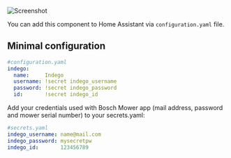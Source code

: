 ![Screenshot](https://github.com/jm-73/Indego/blob/master/doc/0-Indego_sensors.png?raw=true)

You can add this component to Home Assistant via `configuration.yaml` file.

## Minimal configuration
```yaml
#configuration.yaml
indego:
  name:     Indego
  username: !secret indego_username
  password: !secret indego_password
  id:       !secret indego_id
```

Add your credentials used with Bosch Mower app (mail address, password and mower serial number) to your secrets.yaml:
```yaml
#secrets.yaml
indego_username: name@mail.com
indego_password: mysecretpw
indego_id:       123456789
```